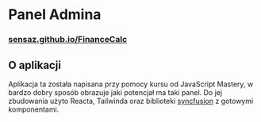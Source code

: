 # Panel Admina

### [sensaz.github.io/FinanceCalc](sensaz.github.io/Admin-Dashboard)

## O aplikacji
Aplikacja ta została napisana przy pomocy kursu od JavaScript Mastery, w bardzo dobry sposób obrazuje jaki potencjał ma taki panel. Do jej zbudowania użyto Reacta, Tailwinda oraz biblioteki [syncfusion](https://www.syncfusion.com) z gotowymi komponentami.
